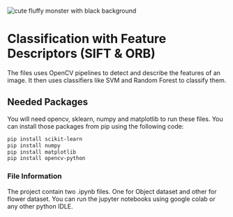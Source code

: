 <!--
title: 'Image Classification using Feature Descriptors'
description: 'This repositry contain jupyter notebooks that were used to classify objects using feature descriptrs. We have used SIFT and ORB to train classifiers like SVM and Random Forests.'
layout: Doc
language: python
authorLink: 'https://github.com/MrDexxter/'
authorName: 'Ahmad, inc.'
-->

![cute fluffy monster with black background](https://user-images.githubusercontent.com/97404986/224576815-de4444ab-0d57-4181-a3a2-7e96d0e403c1.jpg)

# Classification with Feature Descriptors (SIFT & ORB)

The files uses OpenCV pipelines to detect and describe the features of an image. It then uses classifiers like SVM and Random Forest to classify them.

## Needed Packages
You will need opencv, sklearn, numpy and matplotlib to run these files. You can install those packages from pip using the following code:
```bash
pip install scikit-learn
pip install numpy
pip install matplotlib
pip install opencv-python
```

### File Information
The project contain two .ipynb files. One for Object dataset and other for flower dataset. You can run the jupyter notebooks using google colab or any other python IDLE.
